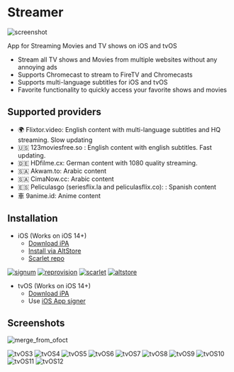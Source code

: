 # Streamer
![screenshot](https://user-images.githubusercontent.com/96978272/173220765-147fdb0b-ff8f-4ac0-95bc-ac0444eea5ee.png)

App for Streaming Movies and TV shows on iOS and tvOS
- Stream all TV shows and Movies from multiple websites without any annoying ads
- Supports Chromecast to stream to FireTV and Chromecasts
- Supports multi-language subtitles for iOS and tvOS
- Favorite functionality to quickly access your favorite shows and movies 

## Supported providers 
- 🌍 Flixtor.video: English content with multi-language subtitles and HQ streaming. Slow updating
- 🇺🇸 123moviesfree.so : English content with english subtitles. Fast updating.
- 🇩🇪 HDfilme.cx: German content with 1080 quality streaming.
- 🇸🇦 Akwam.to: Arabic content
- 🇸🇦 CimaNow.cc: Arabic content
- 🇪🇸 Peliculasgo (seriesflix.la and peliculasflix.co): : Spanish content
- ⾞ 9anime.id: Anime content


## Installation 
- iOS (Works on iOS 14+)
  - [Download iPA](https://github.com/StreamerApp/Streamer/releases/latest/download/Streamer-iOS.ipa)
  - [Install via AltStore](https://spx.vercel.app/1/altstore%3A%2F%2Finstall%3Furl%3Dhttps%3A%2F%2Fgithub.com%2FStreamerApp%2FStreamer%2Freleases%2Flatest%2Fdownload%2FStreamer-iOS.ipa)
  - [Scarlet repo](https://spx.vercel.app/1/scarlet%3A%2F%2Frepo%3Dhttps%253A%252F%252Fraw.githubusercontent.com%252FStreamerApp%252FStreamer%252Fmain%252Fscarlet.json)


[![signum](https://user-images.githubusercontent.com/96978272/174394035-19e65860-4117-45a8-837a-4e6ef735e0dc.png)](https://signumsign.me/import/?ipa=https%3A//github.com/StreamerApp/Streamer/releases/latest/download/Streamer-iOS.ipa)
[![reprovision](https://user-images.githubusercontent.com/96978272/174394043-c0e38846-4f69-4167-86c1-a323a3255e4b.png)](https://spx.vercel.app/1/reprovision%3A%2F%2Finstall%3Furl%3Dhttps%253A%2F%2Fgithub.com%2FStreamerApp%2FStreamer%2Freleases%2Flatest%2Fdownload%2FStreamer-iOS.ipa)
[![scarlet](https://user-images.githubusercontent.com/96978272/174394044-195d2d59-034d-4b4a-b6dc-145a0f454889.png)](https://spx.vercel.app/1/scarlet%3A%2F%2Finstall%3Dhttps%253A%2F%2Fgithub.com%2FStreamerApp%2FStreamer%2Freleases%2Flatest%2Fdownload%2FStreamer-iOS.ipa) 
[![altstore](https://user-images.githubusercontent.com/96978272/174394045-5abfb308-aaf5-46b5-8458-aff91b958a63.png)](https://spx.vercel.app/1/altstore%3A%2F%2Finstall%3Furl%3Dhttps%3A%2F%2Fgithub.com%2FStreamerApp%2FStreamer%2Freleases%2Flatest%2Fdownload%2FStreamer-iOS.ipa) 


- tvOS (Works on iOS 14+)
  - [Download iPA](https://github.com/StreamerApp/Streamer/releases/latest/download/Streamer-tvOS.ipa)
  - Use [iOS App signer](https://www.iosappsigner.com/)


## Screenshots
![merge_from_ofoct](https://user-images.githubusercontent.com/96978272/170120798-39608ccf-be6c-41bd-bb9f-978086e9c4fa.jpg)

 
![tvOS3](https://user-images.githubusercontent.com/96978272/167290141-71c96a2a-3592-4749-b87f-5415d85ea98a.png)
![tvOS4](https://user-images.githubusercontent.com/96978272/167290144-325e44e3-40a9-47b4-84e3-e21cb043871d.png)
![tvOS5](https://user-images.githubusercontent.com/96978272/167290150-acbc3e3f-b426-4526-9639-05356495184f.png)
![tvOS6](https://user-images.githubusercontent.com/96978272/167290152-af2a3839-828a-4ee9-a55e-762a46805ad5.png)
![tvOS7](https://user-images.githubusercontent.com/96978272/167290169-2e724594-d0a4-4059-acef-9205e33d756c.png)
![tvOS8](https://user-images.githubusercontent.com/96978272/167290175-2782a2df-20d9-4c1a-b94d-dd414128d1a3.png)
![tvOS9](https://user-images.githubusercontent.com/96978272/167290181-b097949c-1348-46e5-98c1-3f8142f269ea.png)
![tvOS10](https://user-images.githubusercontent.com/96978272/167290198-06ea955d-0708-420a-b1e9-5289d4d63784.png)
![tvOS11](https://user-images.githubusercontent.com/96978272/167290211-3ccea8f9-86fc-41d8-b88c-8230f1b82741.png)
![tvOS12](https://user-images.githubusercontent.com/96978272/167290216-14239db4-8136-45c8-9063-914cd7fd96d7.png)
